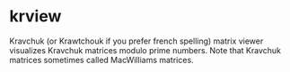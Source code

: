 # krview

Kravchuk (or Krawtchouk if you prefer french spelling) matrix viewer visualizes Kravchuk matrices modulo prime numbers. Note that Kravchuk matrices sometimes called MacWilliams matrices.
